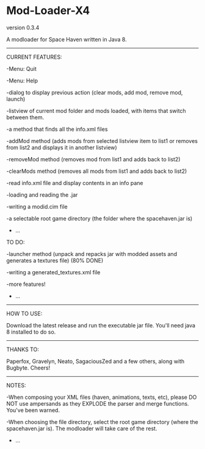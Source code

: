# Mod-Loader-X4
version 0.3.4

A modloader for Space Haven written in Java 8.

---



CURRENT FEATURES:

-Menu: Quit

-Menu: Help

-dialog to display previous action (clear mods, add mod, remove mod, launch)

-listview of current mod folder and mods loaded, with items that switch between them.

-a method that finds all the info.xml files

-addMod method (adds mods from selected listview item to list1 or removes from list2 and displays it in another listview)

-removeMod method (removes mod from list1 and adds back to list2)

-clearMods method (removes all mods from list1 and adds back to list2)

-read info.xml file and display contents in an info pane

-loading and reading the .jar

-writing a modid.cim file

-a selectable root game directory (the folder where the spacehaven.jar is)

- ...



TO DO:

-launcher method (unpack and repacks jar with modded assets and generates a textures file) (80% DONE)

-writing a generated_textures.xml file

-more features!

- ...



---

HOW TO USE:

Download the latest release and run the executable jar file. You'll need java 8 installed to do so.

---

THANKS TO:

Paperfox, Gravelyn, Neato, SagaciousZed and a few others, along with Bugbyte. Cheers!

---

NOTES:

-When composing your XML files (haven, animations, texts, etc), please DO NOT use ampersands as they EXPLODE the parser and merge functions. You've been warned.

-When choosing the file directory, select the root game directory (where the spacehaven.jar is). The modloader will take care of the rest.

- ...
